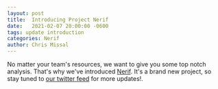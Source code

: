 ```yaml
---
layout: post
title:  Introducing Project Nerif
date:   2021-02-07 20:00:00 -0600
tags: update introduction
categories: Nerif
author: Chris Missal
---
```


No matter your team's resources, we want to give you some top notch analysis. That's why we've introduced [Nerif](/projects/nerif/). It's a brand new project, so stay tuned to [our twitter feed](https://twitter.com/DotaPlayersOrg) for more updates!.
